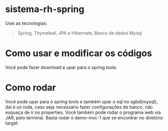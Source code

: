 # sistema-rh-spring

Usei as tecnologias:
>Spring,
>Thymeleaf,
>JPA  e Hibernate,
>Banco de dados Mysql

# Como usar e modificar os códigos

Você pode fazer download e upar para o spring tools.

# Como rodar

Você pode upar para o spring tools e também upar o sql no sgbd(mysql), daí é só roda,
caso seja necessário fazer configurações de banco, não esqueça de ir no properties.
Você também pode rodar o programa web via JAR, pelo terminal. Basta rodar o demo-mvc-1 que se encontrar
no diretório target.
